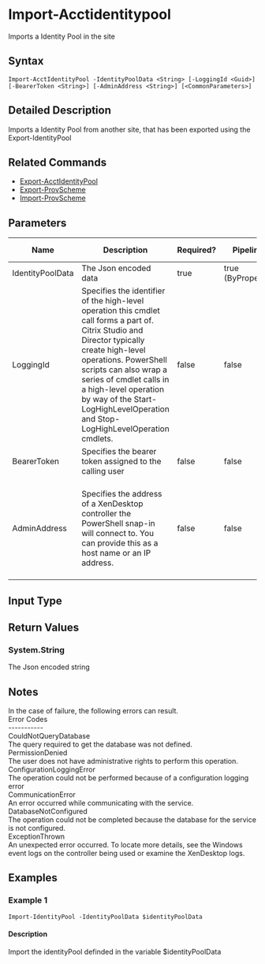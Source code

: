 ﻿
# Import-Acctidentitypool
Imports a Identity Pool in the site
## Syntax
```
Import-AcctIdentityPool -IdentityPoolData <String> [-LoggingId <Guid>] [-BearerToken <String>] [-AdminAddress <String>] [<CommonParameters>]
```
## Detailed Description
Imports a Identity Pool from another site, that has been exported using the Export-IdentityPool


## Related Commands

* [Export-AcctIdentityPool](../Export-AcctIdentityPool/)
* [Export-ProvScheme](../Export-ProvScheme/)
* [Import-ProvScheme](../Import-ProvScheme/)
## Parameters
| Name   | Description | Required? | Pipeline Input | Default Value |
| --- | --- | --- | --- | --- |
| IdentityPoolData | The Json encoded data | true | true (ByPropertyName) |  |
| LoggingId | Specifies the identifier of the high-level operation this cmdlet call forms a part of. Citrix Studio and Director typically create high-level operations. PowerShell scripts can also wrap a series of cmdlet calls in a high-level operation by way of the Start-LogHighLevelOperation and Stop-LogHighLevelOperation cmdlets. | false | false |  |
| BearerToken | Specifies the bearer token assigned to the calling user | false | false |  |
| AdminAddress | Specifies the address of a XenDesktop controller the PowerShell snap-in will connect to. You can provide this as a host name or an IP address. | false | false | Localhost. Once a value is provided by any cmdlet, this value becomes the default. |

## Input Type

### 

## Return Values

### System.String
The Json encoded string
## Notes
In the case of failure, the following errors can result.<br>    Error Codes<br>    -----------<br>    CouldNotQueryDatabase<br>    The query required to get the database was not defined.<br>    PermissionDenied<br>    The user does not have administrative rights to perform this operation.<br>    ConfigurationLoggingError<br>    The operation could not be performed because of a configuration logging error<br>    CommunicationError<br>    An error occurred while communicating with the service.<br>    DatabaseNotConfigured<br>    The operation could not be completed because the database for the service is not configured.<br>    ExceptionThrown<br>    An unexpected error occurred.  To locate more details, see the Windows event logs on the controller being used or examine the XenDesktop logs.
## Examples

### Example 1
```
Import-IdentityPool -IdentityPoolData $identityPoolData
```
#### Description
Import the identityPool definded in the variable \$identityPoolData
